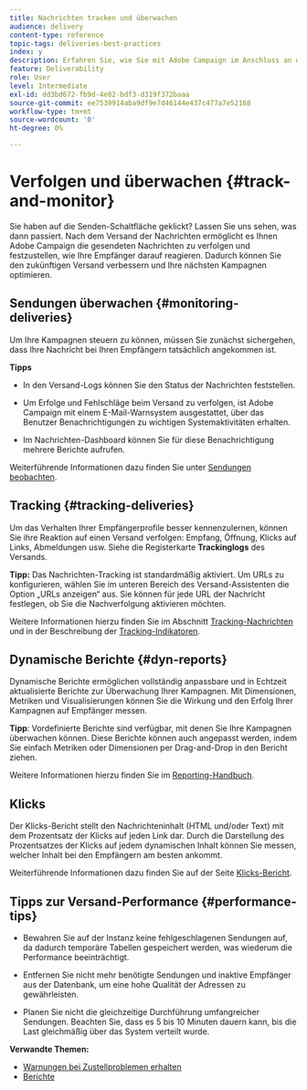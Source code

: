 ```yaml
---
title: Nachrichten tracken und überwachen
audience: delivery
content-type: reference
topic-tags: deliveries-best-practices
index: y
description: Erfahren Sie, wie Sie mit Adobe Campaign im Anschluss an den Nachrichtenversand die gesendeten Nachrichten tracken und feststellen können, wie die Empfänger auf sie reagieren.
feature: Deliverability
role: User
level: Intermediate
exl-id: dd3bd672-fb9d-4e82-bdf3-d319f372baaa
source-git-commit: ee7539914aba9df9e7d46144e437c477a7e52168
workflow-type: tm+mt
source-wordcount: '0'
ht-degree: 0%

---
```


# Verfolgen und überwachen {#track-and-monitor}

Sie haben auf die Senden-Schaltfläche geklickt? Lassen Sie uns sehen, was dann passiert. Nach dem Versand der Nachrichten ermöglicht es Ihnen Adobe Campaign die gesendeten Nachrichten zu verfolgen und festzustellen, wie Ihre Empfänger darauf reagieren. Dadurch können Sie den zukünftigen Versand verbessern und Ihre nächsten Kampagnen optimieren.

## Sendungen überwachen {#monitoring-deliveries}

Um Ihre Kampagnen steuern zu können, müssen Sie zunächst sichergehen, dass Ihre Nachricht bei Ihren Empfängern tatsächlich angekommen ist.

**Tipps**

* In den Versand-Logs können Sie den Status der Nachrichten feststellen.

* Um Erfolge und Fehlschläge beim Versand zu verfolgen, ist Adobe Campaign mit einem E-Mail-Warnsystem ausgestattet, über das Benutzer Benachrichtigungen zu wichtigen Systemaktivitäten erhalten.

* Im Nachrichten-Dashboard können Sie für diese Benachrichtigung mehrere Berichte aufrufen.

Weiterführende Informationen dazu finden Sie unter [Sendungen beobachten](../../sending/using/monitoring-a-delivery.md).

## Tracking {#tracking-deliveries}

Um das Verhalten Ihrer Empfängerprofile besser kennenzulernen, können Sie ihre Reaktion auf einen Versand verfolgen: Empfang, Öffnung, Klicks auf Links, Abmeldungen usw. Siehe die Registerkarte **Trackinglogs** des Versands.

**Tipp:** Das Nachrichten-Tracking ist standardmäßig aktiviert. Um URLs zu konfigurieren, wählen Sie im unteren Bereich des Versand-Assistenten die Option „URLs anzeigen“ aus. Sie können für jede URL der Nachricht festlegen, ob Sie die Nachverfolgung aktivieren möchten.

Weitere Informationen hierzu finden Sie im Abschnitt [Tracking-Nachrichten](../../sending/using/tracking-messages.md) und in der Beschreibung der [Tracking-Indikatoren](../../reporting/using/tracking-indicators.md).

## Dynamische Berichte {#dyn-reports}

Dynamische Berichte ermöglichen vollständig anpassbare und in Echtzeit aktualisierte Berichte zur Überwachung Ihrer Kampagnen. Mit Dimensionen, Metriken und Visualisierungen können Sie die Wirkung und den Erfolg Ihrer Kampagnen auf Empfänger messen.

**Tipp**: Vordefinierte Berichte sind verfügbar, mit denen Sie Ihre Kampagnen überwachen können. Diese Berichte können auch angepasst werden, indem Sie einfach Metriken oder Dimensionen per Drag-and-Drop in den Bericht ziehen.

Weitere Informationen hierzu finden Sie im [Reporting-Handbuch](../../reporting/using/about-dynamic-reports.md).

## Klicks

Der Klicks-Bericht stellt den Nachrichteninhalt (HTML und/oder Text) mit dem Prozentsatz der Klicks auf jeden Link dar. Durch die Darstellung des Prozentsatzes der Klicks auf jedem dynamischen Inhalt können Sie messen, welcher Inhalt bei den Empfängern am besten ankommt.

Weiterführende Informationen dazu finden Sie auf der Seite [Klicks-Bericht](../../reporting/using/hot-clicks.md).

## Tipps zur Versand-Performance {#performance-tips}

* Bewahren Sie auf der Instanz keine fehlgeschlagenen Sendungen auf, da dadurch temporäre Tabellen gespeichert werden, was wiederum die Performance beeinträchtigt.

* Entfernen Sie nicht mehr benötigte Sendungen und inaktive Empfänger aus der Datenbank, um eine hohe Qualität der Adressen zu gewährleisten.

* Planen Sie nicht die gleichzeitige Durchführung umfangreicher Sendungen. Beachten Sie, dass es 5 bis 10 Minuten dauern kann, bis die Last gleichmäßig über das System verteilt wurde.

**Verwandte Themen:**

* [Warnungen bei Zustellproblemen erhalten](../../sending/using/receiving-alerts-when-failures-happen.md)
* [Berichte](../../reporting/using/about-dynamic-reports.md)
